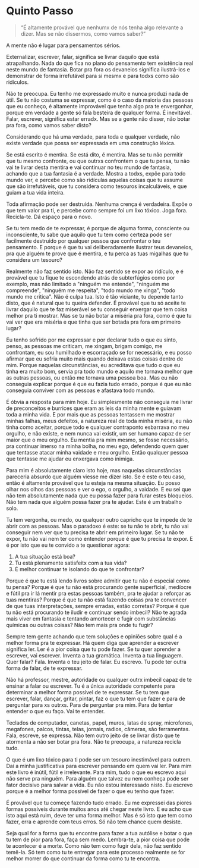 Quinto Passo
=

> “É altamente provável que nenhumx de nós tenha algo relevante a dizer. Mas se não dissermos, como vamos saber?”

A mente não é lugar para pensamentos sérios.

Externalizar, escrever, falar, significa se livrar daquilo que está atrapalhando. Nada do que fica no plano do pensamento tem existência real neste mundo de fantasia. Botar pra fora os devaneios significa ilustrá-los e demonstrar de forma irrefutável para si mesmx e para todxs como são ridículos.

Não te preocupa. Eu tenho me expressado muito e nunca produzi nada de útil. Se tu não costuma se expressar, como é o caso da maioria das pessoas que eu conheço, é altamente improvável que tenha algo pra te envergonhar, porque em verdade a gente só fala besteira de qualquer forma. É inevitável. Falar, escrever, significa estar erradx. Mas se a gente não disser, não botar pra fora, como vamos saber disto?

Considerando que há uma verdade, para toda e qualquer verdade, não existe verdade que possa ser expressada em uma construção léxica.

Se está escrito é mentira. Se está dito, é mentira. Mas se tu não permitir que tu mesmo confronte, ou que outrxs confrontem o que tu pensa, tu não vai te livrar desta mentira e vai continuar no teu mundo de fantasia, achando que a tua fantasia é a verdade. Mostra a todxs, expõe para todo mundo ver, e percebe como são ridículas aquelas coisas que tu assume que são irrefutáveis, que tu considera como tesouros incalculáveis, e que guiam a tua vida inteira.

Toda afirmação pode ser destruída. Nenhuma crença é verdadeira. Expõe o que tem valor pra ti, e percebe como sempre foi um lixo tóxico. Joga fora. Recicla-te. Dá espaço para o novo.

Se tu tem medo de te expressar, é porque de alguma forma, consciente ou inconsciente, tu sabe que aquilo que tu tem como certeza pode ser facilmente destruído por qualquer pessoa que confrontar o teu pensamento. E porque é que tu vai deliberadamente ilustrar teus devaneios, pra que alguém te prove que é mentira, e tu perca as tuas migalhas que tu considera um tesouro?

Realmente não faz sentido isto. Não faz sentido se expor ao ridículo, e é provável que tu fique te escondendo atrás de subterfúgios como por exemplo, mas não limitado a "ninguém me entende", "ninguém me compreende", "ninguém me respeita", "todo mundo me xinga", "todo mundo me critica". Não é culpa tua. Isto é tão viciante, tu depende tanto disto, que é natural que tu queira defender. É provável que tu só aceite te livrar daquilo que te faz miserável se tu conseguir enxergar que tem coisa melhor pra ti mostrar. Mas se tu não botar a miséria pra fora, como é que tu vai ver que era miséria e que tinha que ser botada pra fora em primeiro lugar?

Eu tenho sofrido por me expressar e por declarar tudo o que eu sinto, penso, as pessoas me criticam, me xingam, brigam comigo, me confrontam, eu sou humilhado e escorraçado se for necessário, e eu posso afirmar que eu sofria muito mais quando deixava estas coisas dentro de mim. Porque naquelas circunstâncias, eu acreditava que tudo o que eu tinha era muito bom, servia pra todo mundo e aquilo me tornava melhor que as outras pessoas, ou então me tornava uma pessoa boa. Mas eu não conseguia explicar porque é que eu fazia tudo errado, porque é que eu não conseguia conviver com as pessoas e afastava todo mundo.

É óbvia a resposta para mim hoje. Eu simplesmente não conseguia me livrar de preconceitos e burrices que eram as leis da minha mente e guiavam toda a minha vida. E por mais que as pessoas tentassem me mostrar minhas falhas, meus defeitos, a natureza real de toda minha miséria, eu não tinha como aceitar, porque todo e qualquer contraponto esbarrava no meu orgulho, e não existe, e nem nunca vai existir, um ser humano capaz de ser maior que o meu orgulho. Eu mentia pra mim mesmo, se fosse necessário, pra continuar imerso na minha bolha, no meu ego, defendendo quem quer que tentasse atacar minha vaidade e meu orgulho. Então qualquer pessoa que tentasse me ajudar eu enxergava como inimiga.

Para mim é absolutamente claro isto hoje, mas naquelas circunstâncias pareceria absurdo que alguém viesse me dizer isto. Se é este o teu caso, então é altamente provável que tu esteja na mesma situação. Eu posso olhar nos olhos das pessoas e ver o ego, o orgulho, a vaidade. E eu sei que não tem absolutamente nada que eu possa fazer para furar estes bloqueios. Não tem nada que alguém possa fazer pra te ajudar. Este é um trabalho solo.

Tu tem vergonha, ou medo, ou qualquer outro capricho que te impede de te abrir com as pessoas. Mas o paradoxo é este: se tu não te abrir, tu não vai conseguir nem ver que tu precisa te abrir em primeiro lugar. Se tu não te expor, tu não vai nem ter como entender porque é que tu precisa te expor. E é por isto que eu te convido a te questionar agora:

1. A tua situação está boa?
1. Tu está plenamente satisfeitx com a tua vida?
1. É melhor continuar te isolando do que te confrontar?

Porque é que tu está lendo livros sobre admitir que tu não é especial como tu pensa? Porque é que tu não está procurando gente superficial, medíocre e fútil pra ir lá mentir pra estas pessoas também, pra te ajudar a reforçar as tuas mentiras? Porque é que tu não está fazendo coisas pra te convencer de que tuas interpretações, sempre erradas, estão corretas? Porque é que tu não está procurando te iludir e continuar sendo imbecil? Não te agrada mais viver em fantasia e tentando amortecer e fugir com substãncias químicas ou outras coisas? Não tem mais pra onde tu fugir?

Sempre tem gente achando que tem soluções e opiniões sobre qual é a melhor forma pra te expressar. Há quem diga que aprender a escrever significa ler. Ler é a pior coisa que tu pode fazer. Se tu quer aprender a escrever, vai escrever. Inventa a tua gramática. Inventa a tua linguagem. Quer falar? Fala. Inventa o teu jeito de falar. Eu escrevo. Tu pode ter outra forma de falar, de te expressar.

Não há professor, mestre, autoridade ou qualquer outrx imbecil capaz de te ensinar a falar ou escrever. Tu é a única autoridade competente para determinar a melhor forma possível de te expressar. Se tu tem que escrever, falar, dançar, gritar, pintar, faz o que tu tem que fazer e para de perguntar para xs outrxs. Para de perguntar pra mim. Para de tentar entender o que eu faço. Vai te entender.

Teclados de computador, canetas, papel, muros, latas de spray, microfones, megafones, palcos, tintas, telas, jornais, radios, câmeras, são ferramentas. Fala, escreve, se expressa. Não tem outro jeito de se livrar disto que te atormenta a não ser botar pra fora. Não te preocupa, a natureza recicla tudo.

O que é um lixo tóxico para ti pode ser um tesouro inestimável para outrem. Daí a minha justificativa para escrever pensando em quem vai ler. Para mim este livro é inútil, fútil e irrelevante. Para mim, tudo o que eu escrevo aqui não serve pra ninguém. Para alguém que talvez eu nem conheça pode ser fator decisivo para salvar a vida. Eu não estou interessado nisto. Eu escrevo porque é a melhor forma possível de fazer o que eu tenho que fazer.

É provável que tu começe fazendo tudo errado. Eu me expressei das piores formas possíveis durante muitos anos até chegar neste livro. E eu acho que isto aqui está ruim, deve ter uma forma melhor. Mas é só isto que tem como fazer, erra e aprende com teus erros. Só não tem chance quem desiste.

Seja qual for a forma que tu encontre para fazer a tua autólise e botar o que tu tem de pior para fora, faça sem medo. Lembra-te, a pior coisa que pode te acontecer é a morte. Como não tem como fugir dela, não faz sentido temê-la. Só tem como tu te entregar para este processo realmente se for melhor morrer do que continuar da forma como tu te encontra.
